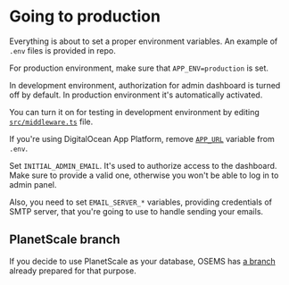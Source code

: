 # Going to production

Everything is about to set a proper environment variables. An example of `.env` files is provided in repo.

For production environment, make sure that `APP_ENV=production` is set.

In development environment, authorization for admin dashboard is turned off by default. In production environment it's automatically activated.

You can turn it on for testing in development environment by editing [`src/middleware.ts`](https://github.com/adrianbienias/osems/blob/main/src/middleware.ts#L78) file.

If you're using DigitalOcean App Platform, remove [`APP_URL`](https://github.com/adrianbienias/osems/blob/main/.env.example#L6) variable from `.env`.

Set `INITIAL_ADMIN_EMAIL`. It's used to authorize access to the dashboard. Make sure to provide a valid one, otherwise you won't be able to log in to admin panel.

Also, you need to set `EMAIL_SERVER_*` variables, providing credentials of SMTP server, that you're going to use to handle sending your emails.

## PlanetScale branch

If you decide to use PlanetScale as your database, OSEMS has [a branch](https://github.com/adrianbienias/osems/tree/planetscale) already prepared for that purpose.

